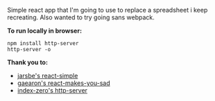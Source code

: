 Simple react app that I'm going to use to replace a spreadsheet i keep recreating.  Also wanted to try going sans webpack.

**To run locally in browser:**

```
npm install http-server
http-server -o
```

**Thank you to:**
- [jarsbe's react-simple](https://github.com/jarsbe/react-simple) 
- [gaearon's react-makes-you-sad](https://github.com/gaearon/react-makes-you-sad) 
- [index-zero's http-server](https://www.npmjs.com/package/http-server) 
